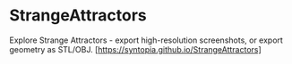 # StrangeAttractors

Explore Strange Attractors - export high-resolution screenshots, or export geometry as STL/OBJ.
[https://syntopia.github.io/StrangeAttractors]
